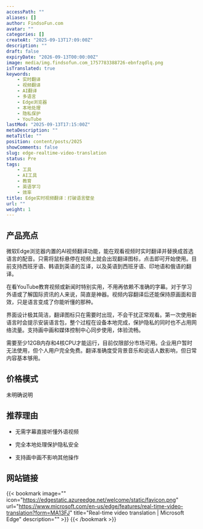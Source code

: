 ```yaml
---
accessPath: ""
aliases: []
author: FindsoFun.com
avatar: ""
categories: []
createAt: "2025-09-13T17:09:00Z"
description: ""
draft: false
expiryDate: "2026-09-13T00:00:00Z"
image: media/img.findsofun.com_1757783388726-ebnfzqdlq.png
isTranslated: true
keywords:
    - 实时翻译
    - 视频翻译
    - AI翻译
    - 多语言
    - Edge浏览器
    - 本地处理
    - 隐私保护
    - YouTube
lastMod: "2025-09-13T17:15:00Z"
metaDescription: ""
metaTitle: ""
position: content/posts/2025
showComments: false
slug: edge-realtime-video-translation
status: Pre
tags:
    - 工具
    - AI工具
    - 教育
    - 英语学习
    - 效率
title: Edge实时视频翻译：打破语言壁垒
url: ""
weight: 1
---
```

## 产品亮点
微软Edge浏览器内置的AI视频翻译功能，能在观看视频时实时翻译并替换成首选语言的配音。只需将鼠标悬停在视频上就会出现翻译图标，点击即可开始使用。目前支持西班牙语、韩语到英语的互译，以及英语到西班牙语、印地语和俄语的翻译。

在看YouTube教育视频或新闻时特别实用，不用再依赖不准确的字幕。对于学习外语或了解国际资讯的人来说，简直是神器。视频内容翻译后还能保持原画面和音效，只是语言变成了你能听懂的那种。

界面设计极其简洁，翻译图标只在需要时出现，不会干扰正常观看。第一次使用新语言时会提示安装语言包，整个过程在设备本地完成，保护隐私的同时也不占用网络流量。支持画中画和媒体控制中心同步使用，体验流畅。

需要至少12GB内存和4核CPU才能运行，目前仅限部分市场可用。企业用户暂时无法使用，但个人用户完全免费。翻译准确度受背景音乐和说话人数影响，但日常内容基本够用。

## 价格模式
<!--more-->未明确说明

## 推荐理由
- 无需字幕直接听懂外语视频

- 完全本地处理保护隐私安全

- 支持画中画不影响其他操作

## 网站链接
{{< bookmark image="<no value>" icon="https://edgestatic.azureedge.net/welcome/static/favicon.png" url="https://www.microsoft.com/en-us/edge/features/real-time-video-translation?form=MA13FJ" title="Real-time video translation | Microsoft Edge" description="" >}}
{{< /bookmark >}}

